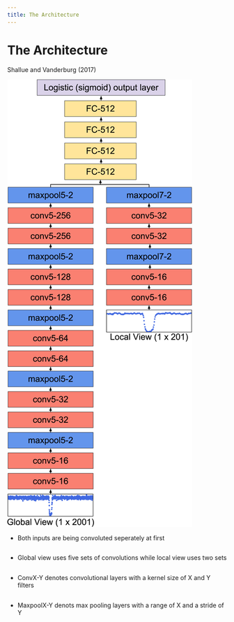 ```yaml
---
title: The Architecture
---
```


# The Architecture

Shallue and Vanderburg (2017)

<div class="grid grid-cols-3 justify-center justify-items-center items-start">
<div class="flex flex-col justify-center items-center">
  <img src="/images/ajaa9e09f7_hr.jpg" class="max-h-100 p-2 shadow-xl -mb-5" />

</div>
<div class="list col-span-2">
<div>

* Both inputs are being convoluted seperately at first
* Global view uses five sets of convolutions while local view uses two sets

</div>
<div class="">

* ConvX-Y denotes convolutional layers with a kernel size of X and Y filters
* MaxpoolX-Y denots max pooling layers with a range of X and a stride of Y
</div>
</div>

</div>

<style>
  .not-active {
    opacity: 20%;
  }
  .list li{
    margin-bottom: 1.8rem !important;
  }
</style>

<!--
* No information on the activation function after convolution layer
* Activation function between FC-layers is ReLu
* Final one is sigmoid/logistic for prob. in binary
-->
